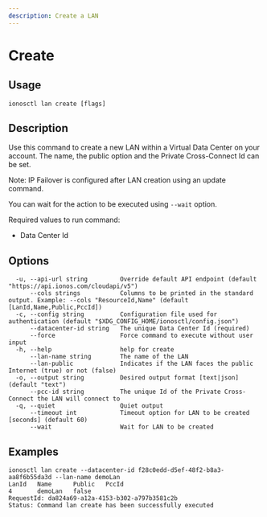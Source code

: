 ```yaml
---
description: Create a LAN
---
```


# Create

## Usage

```text
ionosctl lan create [flags]
```

## Description

Use this command to create a new LAN within a Virtual Data Center on your account. The name, the public option and the Private Cross-Connect Id can be set.

Note: IP Failover is configured after LAN creation using an update command.

You can wait for the action to be executed using `--wait` option.

Required values to run command:

* Data Center Id

## Options

```text
  -u, --api-url string         Override default API endpoint (default "https://api.ionos.com/cloudapi/v5")
      --cols strings           Columns to be printed in the standard output. Example: --cols "ResourceId,Name" (default [LanId,Name,Public,PccId])
  -c, --config string          Configuration file used for authentication (default "$XDG_CONFIG_HOME/ionosctl/config.json")
      --datacenter-id string   The unique Data Center Id (required)
      --force                  Force command to execute without user input
  -h, --help                   help for create
      --lan-name string        The name of the LAN
      --lan-public             Indicates if the LAN faces the public Internet (true) or not (false)
  -o, --output string          Desired output format [text|json] (default "text")
      --pcc-id string          The unique Id of the Private Cross-Connect the LAN will connect to
  -q, --quiet                  Quiet output
      --timeout int            Timeout option for LAN to be created [seconds] (default 60)
      --wait                   Wait for LAN to be created
```

## Examples

```text
ionosctl lan create --datacenter-id f28c0edd-d5ef-48f2-b8a3-aa8f6b55da3d --lan-name demoLan
LanId   Name      Public   PccId
4       demoLan   false
RequestId: da824a69-a12a-4153-b302-a797b3581c2b
Status: Command lan create has been successfully executed
```

